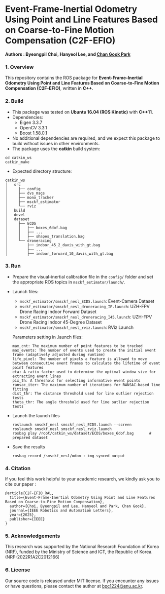 # Event-Frame-Inertial Odometry Using Point and Line Features Based on Coarse-to-Fine Motion Compensation (C2F-EFIO)

**Authors : Byeongpil Choi, Hanyeol Lee, and [Chan Gook Park](https://scholar.google.com/citations?user=9gwkQ7AAAAAJ&hl=en)**

### 1. Overview

This repository contains the ROS package for **Event-Frame-Inertial Odometry Using Point and Line Features Based on Coarse-to-Fine Motion Compensation (C2F-EFIO)**, written in **C++**.



### 2. Build

* This package was tested on **Ubuntu 16.04 (ROS Kinetic)** with **C++11**.
* Dependencies: 
   - Eigen 3.3.7
   - OpenCV 3.3.1
   - Boost 1.58.0.1
* No additional dependencies are required, and we expect this package to build without issues in other environments.
* The package uses the **catkin** build system:

```
cd catkin_ws
catkin_make
```

* Expected directory structure:

```
catkin_ws
│   src
│     ├── config
│     ├── dvs_msgs
│     ├── mono_tracker
│     ├── msckf_estimator
│     └── rviz
│   build
│   devel
│   dataset
│     ├── ECDS
│     │   ├── boxes_6dof.bag
│     │   ├── ...
│     │   ├── shapes_translation.bag 
│     └── droneracing
│         ├── indoor_45_2_davis_with_gt.bag
│         ├── ...
│         ├── indoor_forward_10_davis_with_gt.bag 
```


### 3. Run

* Prepare the visual-inertial calibration file in the `config/` folder and set the appropriate ROS topics in `msckf_estimator/launch/`.

- Launch files:
  - `msckf_estimator/smsckf_nesl_ECDS.launch`: Event-Camera Dataset
  - `msckf_estimator/smsckf_nesl_droneracing_IF.launch`: UZH-FPV Drone Racing Indoor Forward Dataset
  - `msckf_estimator/smsckf_nesl_droneracing_I45.launch`: UZH-FPV Drone Racing Indoor 45-Degree Dataset
  - `msckf_estimator/smsckf_nesl_rviz.launch`: RViz Launch

  Parameters setting in .launch files:

  ```
  max_cnt: The maximum number of point features to be tracked
  max_events: The number of events used to create the initial event frame (adaptively adjusted during runtime)
  life_pixel: The number of pixels a feature is allowed to move between consecutive event frames to calculate the lifetime of event point features
  eta: A ratio factor used to determine the optimal window size for extracting event lines
  pix_th: A threshold for selecting informative event points
  ransac_iter: The maximum number of iterations for RANSAC-based line fitting
  dist_thr: The distance threshold used for line outlier rejection tests
  theta_thr: The angle threshold used for line outlier rejection tests
  ```


* Launch the launch files

  ```
  roslaunch smsckf_nesl smsckf_nesl_ECDS.launch --screen
  roslaunch smsckf_nesl smsckf_nesl_rviz.launch
  rosbag play /root/catkin_ws/dataset/ECDS/boxes_6dof.bag       # prepared dataset
  ```

* Save the results

  ```
  rosbag record /smsckf_nesl/odom : img-synced output
  ```



### 4. Citation

If you feel this work helpful to your academic research, we kindly ask you to cite our paper :

```
@article{C2F-EFIO_RAL,
  title={Event-Frame-Inertial Odometry Using Point and Line Features Based on Coarse-to-Fine Motion Compensation},
  author={Choi, Byeongpil and Lee, Hanyeol and Park, Chan Gook},
  journal={IEEE Robotics and Automation Letters},
  year={2025},
  publisher={IEEE}
}
```



### 5. Acknowledgements

This research was supported by the National Research Foundation of Korea (NRF), funded by the Ministry of Science and ICT, the Republic of Korea. (NRF-2022R1A2C2012166)



### 6. License

Our source code is released under MIT license. If you encounter any issues or have questions, please contact the author at bpc1224@snu.ac.kr.
